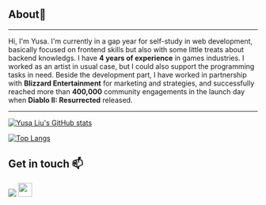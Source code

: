 ## About👋
<hr>


Hi, I'm Yusa.
I'm currently in a gap year for self-study in web development, basically focused on frontend skills but also with some little treats about backend knowledgs.
I have **4 years of experience** in games industries. I worked as an artist in usual case, but I could also support the programming tasks in need. Beside the development part, I have worked in partnership with **Blizzard Entertainment** for marketing and strategies, and successfully reached more than **400,000** community engagements in the launch day when **Diablo II: Resurrected** released.

<hr>

[![Yusa Liu's GitHub stats](https://github-readme-stats.vercel.app/api?username=Anthya1104&theme=jolly&show_icons=true&card_width=500px)](https://github.com/anuraghazra/github-readme-stats)

[![Top Langs](https://github-readme-stats.vercel.app/api/top-langs/?username=Anthya1104&layout=compact&theme=jolly&card_width=450px)](https://github.com/anuraghazra/github-readme-stats)

## Get in touch :mailbox:

<div align='left'>
<a src='https://www.linkedin.com/in/yusa-liu-784749176/'><img src='https://img.shields.io/badge/LinkedIn-0077B5?style=for-the-badge&logo=linkedin&logoColor=white'/></a>
<a src='https://yusaanthyadesign.artstation.com/'><img src='https://i.imgur.com/LfFUInn.png' style='height:28px'/></a>
</div>

<!--
**Anthya1104/Anthya1104** is a ✨ _special_ ✨ repository because its `README.md` (this file) appears on your GitHub profile.

Here are some ideas to get you started:

- 🔭 I’m currently working on ...
- 🌱 I’m currently learning ...
- 👯 I’m looking to collaborate on ...
- 🤔 I’m looking for help with ...
- 💬 Ask me about ...
- 📫 How to reach me: ...
- 😄 Pronouns: ...
- ⚡ Fun fact: ...
-->
